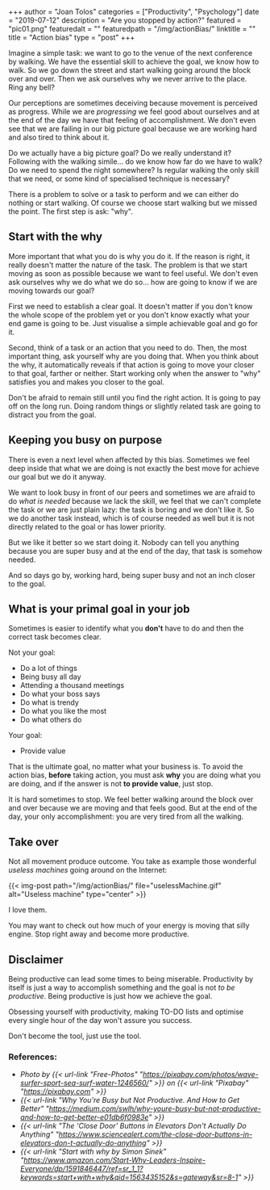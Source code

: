 +++
author = "Joan Tolos"
categories = ["Productivity", "Psychology"]
date = "2019-07-12"
description = "Are you stopped by action?"
featured = "pic01.png"
featuredalt = ""
featuredpath = "/img/actionBias/"
linktitle = ""
title = "Action bias"
type = "post"
+++

Imagine a simple task: we want to go to the venue of the next conference by walking. We have the essential skill to achieve the goal, we know how to walk. So we go down the street and start walking going around the block over and over. Then we ask ourselves why we never arrive to the place. Ring any bell?

Our perceptions are sometimes deceiving because movement is perceived as progress. While we are _progressing_ we feel good about ourselves and at the end of the day we have that feeling of accomplishment. We don't even see that we are failing in our big picture goal because we are working hard and also tired to think about it.

Do we actually have a big picture goal? Do we really understand it? Following with the walking simile... do we know how far do we have to walk? Do we need to spend the night somewhere? Is regular walking the only skill that we need, or some kind of specialised technique is necessary?

There is a problem to solve or a task to perform and we can either do nothing or start walking. Of course we choose start walking but we missed the point. The first step is ask: "why".

## Start with the why

More important that what you do is why you do it. If the reason is right, it really doesn't matter the nature of the task. The problem is that we start moving as soon as possible because we want to feel useful. We don't even ask ourselves why we do what we do so... how are going to know if we are moving towards our goal?

First we need to establish a clear goal. It doesn't matter if you don't know the whole scope of the problem yet or you don't know exactly what your end game is going to be. Just visualise a simple achievable goal and go for it.

Second, think of a task or an action that you need to do. Then, the most important thing, ask yourself why are you doing that. When you think about the why, it automatically reveals if that action is going to move your closer to that goal, farther or neither. Start working only when the answer to "why" satisfies you and makes you closer to the goal.

Don't be afraid to remain still until you find the right action. It is going to pay off on the long run. Doing random things or slightly related task are going to distract you from the goal.

## Keeping you busy on purpose

There is even a next level when affected by this bias. Sometimes we feel deep inside that what we are doing is not exactly the best move for achieve our goal but we do it anyway.

We want to look busy in front of our peers and sometimes we are afraid to do _what is needed_ because we lack the skill, we feel that we can't complete the task or we are just plain lazy: the task is boring and we don't like it. So we do another task instead, which is of course needed as well but it is not directly related to the goal or has lower priority.

But we like it better so we start doing it. Nobody can tell you anything because you are super busy and at the end of the day, that task is somehow needed.

And so days go by, working hard, being super busy and not an inch closer to the goal.

## What is your primal goal in your job

Sometimes is easier to identify what you **don't** have to do and then the correct task becomes clear.

Not your goal:

* Do a lot of things
* Being busy all day
* Attending a thousand meetings
* Do what your boss says
* Do what is trendy
* Do what you like the most
* Do what others do

Your goal:

* Provide value

That is the ultimate goal, no matter what your business is. To avoid the action bias, **before** taking action, you must ask **why** you are doing what you are doing, and if the answer is not **to provide value**, just stop.

It is hard sometimes to stop. We feel better walking around the block over and over because we are moving and that feels good. But at the end of the day, your only accomplishment: you are very tired from all the walking.

## Take over

Not all movement produce outcome. You take as example those wonderful _useless machines_ going around on the Internet:

{{< img-post path="/img/actionBias/" file="uselessMachine.gif" alt="Useless machine" type="center" >}}

I love them.

You may want to check out how much of your energy is moving that silly engine. Stop right away and become more productive.

## Disclaimer

Being productive can lead some times to being miserable. Productivity by itself is just a way to accomplish something and the goal is not _to be productive_. Being productive is just how we achieve the goal.

Obsessing yourself with productivity, making TO-DO lists and optimise every single hour of the day won't assure you success.

Don't become the tool, just use the tool.

### References:

* _Photo by {{< url-link "Free-Photos" "https://pixabay.com/photos/wave-surfer-sport-sea-surf-water-1246560/" >}} on {{< url-link "Pixabay" "https://pixabay.com" >}}_
* _{{< url-link "Why You’re Busy but Not Productive. And How to Get Better" "https://medium.com/swlh/why-youre-busy-but-not-productive-and-how-to-get-better-e01db6f0983e" >}}_
* _{{< url-link "The 'Close Door' Buttons in Elevators Don't Actually Do Anything" "https://www.sciencealert.com/the-close-door-buttons-in-elevators-don-t-actually-do-anything" >}}_
* _{{< url-link "Start with why by Simon Sinek" "https://www.amazon.com/Start-Why-Leaders-Inspire-Everyone/dp/1591846447/ref=sr_1_1?keywords=start+with+why&qid=1563435152&s=gateway&sr=8-1" >}}_
